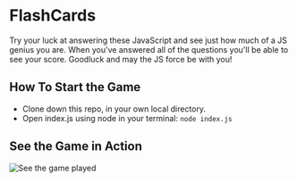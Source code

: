 # FlashCards

Try your luck at answering these JavaScript and see just how much of a JS genius you are. When you've answered all of the questions you'll be able to see your score. Goodluck and may the JS force be with you!

## How To Start the Game

- Clone down this repo, in your own local directory.
- Open index.js using node in your terminal: `node index.js`

## See the Game in Action

![See the game played](https://media.giphy.com/media/ybJFE63GYCGorbGqRE/giphy.gif)
